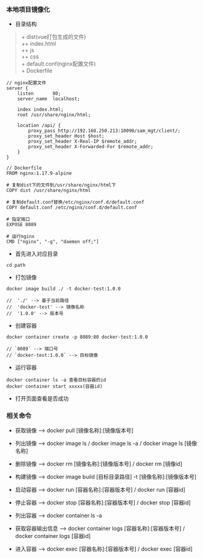 ### 本地项目镜像化
+ 目录结构
> \+ dist(vue打包生成的文件)<br/>
> ++ index.html<br/>
> ++ js<br/>
> ++ css<br/>
> \+ default.conf(nginx配置文件)<br/>
> \+ Dockerfile<br/>
```
// nginx配置文件
server {
    listen       80;
    server_name  localhost;

    index index.html;
    root /usr/share/nginx/html;

    location /api/ {
        proxy_pass http://192.168.250.213:10090/sam_mgt/client/;
        proxy_set_header Host $host;
        proxy_set_header X-Real-IP $remote_addr;
        proxy_set_header X-Forwarded-For $remote_addr;
    }
}

// Dockerfile
FROM nginx:1.17.9-alpine

# 复制dist下的文件到/usr/share/nginx/html下
COPY dist /usr/share/nginx/html

# 复制default.conf替换/etc/nginx/conf.d/default.conf
COPY default.conf /etc/nginx/conf.d/default.conf

# 指定端口
EXPOSE 8089

# 运行nginx
CMD ["nginx", "-g", "daemon off;"]
```

+ 首先进入对应目录
```shell
cd path
```

+ 打包镜像
```shell
docker image build ./ -t docker-test:1.0.0

//  './' --> 基于当前路径
//  'docker-test' --> 镜像名称
//  '1.0.0' --> 版本号
```

+ 创建容器
```shell
docker container create -p 8089:80 docker-test:1.0.0

// `8089` --> 端口号
// `docker-test:1.0.0` --> 目标镜像

```

+ 运行容器
```shell
docker container ls -a 查看目标容器的id
docker container start xxxxx(容器id)
```

+ 打开页面查看是否成功


### 相关命令

+ 获取镜像 --> docker pull [镜像名称]:[镜像版本号]
+ 列出镜像 --> docker image ls / docker image ls -a / docker image ls [镜像名称]
+ 删除镜像 --> docker rm [镜像名称]:[镜像版本号] / docker rm [镜像id]
+ 构建镜像 --> docker image build [目标目录路径] -t [镜像名称]:[镜像版本号]

+ 启动容器 --> docker run [容器名称]:[容器版本号] / docker run [容器id]
+ 停止容器 --> docker stop [容器名称]:[容器版本号] / docker stop [容器id]
+ 列出容器 --> docker container ls -a
+ 获取容器输出信息 --> docker container logs [容器名称]:[容器版本号] / docker container logs [容器id]
+ 进入容器 --> docker exec [容器名称]:[容器版本号] / docker exec [容器id]